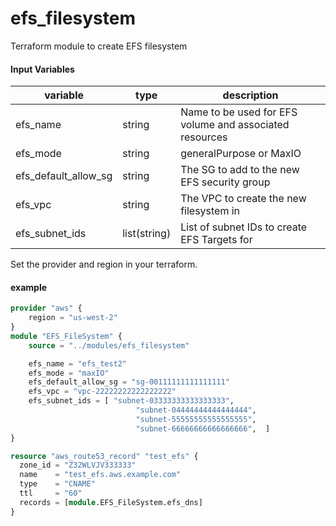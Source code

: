 # efs_filesystem
 Terraform module to create EFS filesystem


#### Input Variables
variable | type | description
----- | -----| -----
efs_name | string | Name to be used for EFS volume and associated resources
efs_mode | string | generalPurpose or MaxIO
efs_default_allow_sg | string | The SG to add to the new EFS security group
efs_vpc | string | The VPC to create the new filesystem in
efs_subnet_ids | list(string) | List of subnet IDs to create EFS Targets for

Set the provider and region in your terraform.

#### example
```terraform
provider "aws" {
    region = "us-west-2"
}
module "EFS_FileSystem" {
    source = "../modules/efs_filesystem"

    efs_name = "efs_test2"
    efs_mode = "maxIO"
    efs_default_allow_sg = "sg-00111111111111111"
    efs_vpc = "vpc-22222222222222222"
    efs_subnet_ids = [ "subnet-03333333333333333",
                            "subnet-04444444444444444",
                            "subnet-55555555555555555",
                            "subnet-66666666666666666",  ]
}

resource "aws_route53_record" "test_efs" {
  zone_id = "Z32WLVJV333333"
  name    = "test_efs.aws.example.com"
  type    = "CNAME"
  ttl     = "60"
  records = [module.EFS_FileSystem.efs_dns]
}


